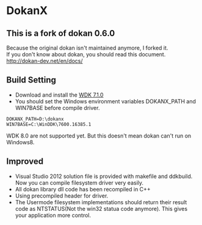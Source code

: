 # DokanX

## This is a fork of dokan 0.6.0
Because the original dokan isn't maintained anymore, I forked it.   
If you don't know about dokan, you should read this document. http://dokan-dev.net/en/docs/

## Build Setting
* Download and install the [WDK 7.1.0](http://www.microsoft.com/en-us/download/details.aspx?id=11800)
* You should set the Windows environment variables DOKANX_PATH and WIN7BASE before compile driver.

```
DOKANX_PATH=D:\dokanx
WIN7BASE=C:\WinDDK\7600.16385.1
```

WDK 8.0 are not supported yet. But this doesn't mean dokan can't run on Windows8. 

## Improved
* Visual Studio 2012 solution file is provided with makefile and ddkbuild. Now you can compile filesystem driver very easily.
* All dokan library dll code has been recompiled in C++
* Using precompiled header for driver.
* The Usermode filesystem implementations should return their result code as NTSTATUS(Not the win32 statua code anymore).
This gives your application more control.
